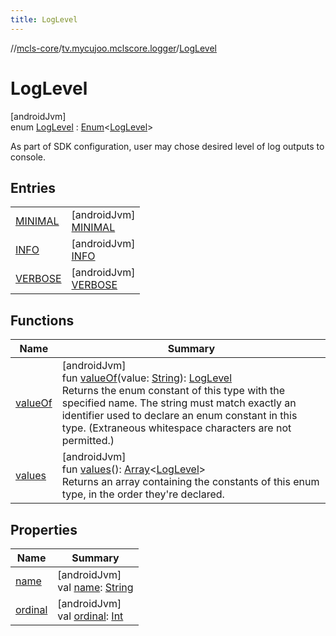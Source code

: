 ```yaml
---
title: LogLevel
---
```

//[mcls-core](../../../index.html)/[tv.mycujoo.mclscore.logger](../index.html)/[LogLevel](index.html)



# LogLevel



[androidJvm]\
enum [LogLevel](index.html) : [Enum](https://kotlinlang.org/api/latest/jvm/stdlib/kotlin/-enum/index.html)&lt;[LogLevel](index.html)&gt; 

As part of SDK configuration, user may chose desired level of log outputs to console.



## Entries


| | |
|---|---|
| [MINIMAL](-m-i-n-i-m-a-l/index.html) | [androidJvm]<br>[MINIMAL](-m-i-n-i-m-a-l/index.html) |
| [INFO](-i-n-f-o/index.html) | [androidJvm]<br>[INFO](-i-n-f-o/index.html) |
| [VERBOSE](-v-e-r-b-o-s-e/index.html) | [androidJvm]<br>[VERBOSE](-v-e-r-b-o-s-e/index.html) |


## Functions


| Name | Summary |
|---|---|
| [valueOf](value-of.html) | [androidJvm]<br>fun [valueOf](value-of.html)(value: [String](https://kotlinlang.org/api/latest/jvm/stdlib/kotlin/-string/index.html)): [LogLevel](index.html)<br>Returns the enum constant of this type with the specified name. The string must match exactly an identifier used to declare an enum constant in this type. (Extraneous whitespace characters are not permitted.) |
| [values](values.html) | [androidJvm]<br>fun [values](values.html)(): [Array](https://kotlinlang.org/api/latest/jvm/stdlib/kotlin/-array/index.html)&lt;[LogLevel](index.html)&gt;<br>Returns an array containing the constants of this enum type, in the order they're declared. |


## Properties


| Name | Summary |
|---|---|
| [name](../-message-level/-e-r-r-o-r/index.html#-372974862%2FProperties%2F-1646817299) | [androidJvm]<br>val [name](../-message-level/-e-r-r-o-r/index.html#-372974862%2FProperties%2F-1646817299): [String](https://kotlinlang.org/api/latest/jvm/stdlib/kotlin/-string/index.html) |
| [ordinal](../-message-level/-e-r-r-o-r/index.html#-739389684%2FProperties%2F-1646817299) | [androidJvm]<br>val [ordinal](../-message-level/-e-r-r-o-r/index.html#-739389684%2FProperties%2F-1646817299): [Int](https://kotlinlang.org/api/latest/jvm/stdlib/kotlin/-int/index.html) |

